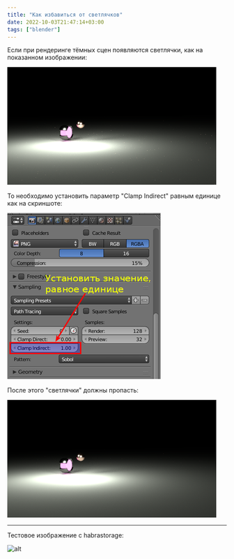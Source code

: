 ```yaml
---
title: "Как избавиться от светлячков"
date: 2022-10-03T21:47:14+03:00
tags: ["blender"]
---
```


Если при рендеринге тёмных сцен появляются светлячки, как на показанном изображении:

![alt](fireflies.png)

То необходимо установить параметр "Clamp Indirect" равным единице как на скриншоте:

![alt](render-settings.png)

После этого "светлячки" должны пропасть:

![alt](wo-fireflies.png)

------

Тестовое изображение с habrastorage:

![alt](https://habrastorage.org/web/3d1/194/d3b/3d1194d3b85440c99bfca150b5a59fe9.png)
